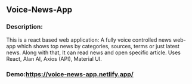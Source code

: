 ## Voice-News-App
### Description:
This is a react based web application: A fully voice controlled news web-app which shows top news by categories, sources, terms or just latest news. Along with that, It can read news and open specific article. Uses React, Alan AI, Axios (API), Material UI.

### Demo:https://voice-news-app.netlify.app/
